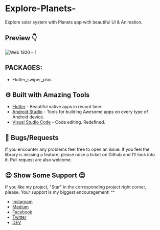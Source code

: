 # Explore-Planets-
Explore solar system with Planets app with beautiful UI &amp; Animation.


## Preview 👇
![Web 1920 – 1](https://user-images.githubusercontent.com/41040479/226348871-4d1b3a83-897e-4f84-8f9c-0fb4aeb51ed8.png)


## PACKAGES:
- Flutter_swiper_plus


## ⚙️ Built with Amazing Tools
- [Flutter](https://flutter.dev/) - Beautiful native apps in record time.
- [Android Studio](https://developer.android.com/studio) - Tools for building Awesome apps on every type of Android device.
- [Visual Studio Code](https://code.visualstudio.com/) - Code editing. Redefined.


## 🐛 Bugs/Requests
If you encounter any problems feel free to open an issue. If you feel the library is missing a feature, please raise a ticket on Github and I'll look into it. Pull request are also welcome.



## 😍	Show Some Support 😍

If you like my project, "Star" in the corresponding project right corner, please. Your support is my biggest encouragement! ^^

- [Instagram](https://www.instagram.com/_flutter.queen/)
- [Medium](https://medium.com/@flutterqueen5)
- [Facebook](https://www.facebook.com/flutter.queen/)
- [Twitter](https://twitter.com/Queen33322)
- [DEV](https://dev.to/areedev)


